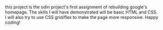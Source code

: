 this project is the odin project's first assignment of rebuilding google's homepage. The skills I will have demonstrated will be basic HTML and CSS. I will also try to use CSS grid/flex to make the page more responsive. Happy coding!